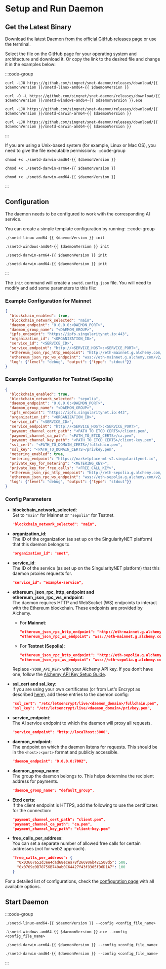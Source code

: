 # Setup and Run Daemon

## Get the Latest Binary

Download the latest Daemon [from the official GitHub releases page](https://github.com/singnet/snet-daemon/releases/latest) or use the terminal.

Select the file on the GitHub page for your operating system and architecture and download it. Or copy the link to the desired file and change it in the examples below:

:::code-group

```sh-vue [Linux]
curl -LJO https://github.com/singnet/snet-daemon/releases/download/{{ $daemonVersion }}/snetd-linux-amd64-{{ $daemonVersion }}
```

```powershell-vue [Windows Powershell/Cmd]
curl -O -L https://github.com/singnet/snet-daemon/releases/download/{{ $daemonVersion }}/snetd-windows-amd64-{{ $daemonVersion }}.exe
```

```sh-vue [MacOS ARM]
curl -LJO https://github.com/singnet/snet-daemon/releases/download/{{ $daemonVersion }}/snetd-darwin-arm64-{{ $daemonVersion }}
```

```sh-vue [MacOS Intel]
curl -LJO https://github.com/singnet/snet-daemon/releases/download/{{ $daemonVersion }}/snetd-darwin-amd64-{{ $daemonVersion }}
```

:::

If you are using a Unix-based system (for example, Linux or Mac OS), you need to give the file executable permissions:
:::code-group

```sh-vue [Linux]
chmod +x ./snetd-darwin-amd64-{{ $daemonVersion }}
```

```sh-vue [MacOS ARM]
chmod +x ./snetd-darwin-arm64-{{ $daemonVersion }}
```

```sh-vue [MacOS Intel]
chmod +x ./snetd-darwin-amd64-{{ $daemonVersion }}
```

:::

## Configuration 

The daemon needs to be configured to work with the corresponding AI service.

You can create a simple template configuration by running:
:::code-group

```sh-vue [Linux]
./snetd-linux-amd64-{{ $daemonVersion }} init
```

```powershell-vue [Windows Powershell/Cmd]
.\snetd-windows-amd64-{{ $daemonVersion }} init
```

```sh-vue [MacOS ARM]
./snetd-darwin-arm64-{{ $daemonVersion }} init
```

```sh-vue [MacOS Intel]
./snetd-darwin-amd64-{{ $daemonVersion }} init
```

:::

The `init` command will create a `snetd.config.json` file. You will need to modify and add some parameters to this file:

### Example Configuration for Mainnet
```json
{
  "blockchain_enabled": true,
  "blockchain_network_selected": "main",
  "daemon_endpoint": "0.0.0.0:<DAEMON_PORT>",
  "daemon_group_name": "<DAEMON_GROUP>",
  "ipfs_endpoint": "https://ipfs.singularitynet.io:443",
  "organization_id": "<ORGANIZATION_ID>",
  "service_id": "<SERVICE_ID>",
  "service_endpoint": "http://<SERVICE_HOST>:<SERVICE_PORT>",
  "ethereum_json_rpc_http_endpoint": "http://eth-mainnet.g.alchemy.com/v2/<YOUR_API_KEY>",
  "ethereum_json_rpc_ws_endpoint": "wss://eth-mainnet.g.alchemy.com/v2/<YOUR_API_KEY>",
  "log": {"level": "debug", "output": {"type": "stdout"}}
}
```

### Example Configuration for Testnet (Sepolia)
```json
{
  "blockchain_enabled": true,
  "blockchain_network_selected": "sepolia",
  "daemon_endpoint": "0.0.0.0:<DAEMON_PORT>",
  "daemon_group_name": "<DAEMON_GROUP>",
  "ipfs_endpoint": "https://ipfs.singularitynet.io:443",
  "organization_id": "<ORGANIZATION_ID>",
  "service_id": "<SERVICE_ID>",
  "service_endpoint": "http://<SERVICE_HOST>:<SERVICE_PORT>",
  "payment_channel_cert_path": "<PATH_TO_ETCD_CERTS>/client.pem",
  "payment_channel_ca_path": "<PATH_TO_ETCD_CERTS>/ca.pem",
  "payment_channel_key_path": "<PATH_TO_ETCD_CERTS>/client-key.pem",
  "ssl_cert": "<PATH_TO_DOMAIN_CERTS>/fullchain.pem",
  "ssl_key": "<PATH_TO_DOMAIN_CERTS>/privkey.pem",
  "metering_enabled": true,
  "metering_endpoint": "https://marketplace-mt-v2.singularitynet.io",
  "private_key_for_metering": "<METERING_KEY>",
  "private_key_for_free_calls": "<FREE_CALL_KEY>",
  "ethereum_json_rpc_http_endpoint": "http://eth-sepolia.g.alchemy.com/v2/<YOUR_API_KEY>",
  "ethereum_json_rpc_ws_endpoint": "wss://eth-sepolia.g.alchemy.com/v2/<YOUR_API_KEY>",
  "log": {"level": "debug", "output": {"type": "stdout"}}
}
```

### Config Parameters

- **blockchain_network_selected**:  
  Set to `"main"` for Mainnet or `"sepolia"` for Testnet.
  ```json
  "blockchain_network_selected": "main",
  ```

- **organization_id**:  
  The ID of the organization (as set up on the SingularityNET platform) that this daemon belongs to.
  ```json
  "organization_id": "snet",
  ```

- **service_id**:  
  The ID of the service (as set up on the SingularityNET platform) that this daemon proxies requests for.
  ```json
  "service_id": "example-service",
  ```

- **ethereum_json_rpc_http_endpoint and ethereum_json_rpc_ws_endpoint**:  
  The daemon requires HTTP and WebSocket (WS) endpoints to interact with the Ethereum blockchain. These endpoints are provided by Alchemy.  
  - For **Mainnet**:  
    ```json
    "ethereum_json_rpc_http_endpoint": "http://eth-mainnet.g.alchemy.com/v2/<YOUR_API_KEY>",
    "ethereum_json_rpc_ws_endpoint": "wss://eth-mainnet.g.alchemy.com/v2/<YOUR_API_KEY>"
    ```  
  - For **Testnet (Sepolia)**:  
    ```json
    "ethereum_json_rpc_http_endpoint": "http://eth-sepolia.g.alchemy.com/v2/<YOUR_API_KEY>",
    "ethereum_json_rpc_ws_endpoint": "wss://eth-sepolia.g.alchemy.com/v2/<YOUR_API_KEY>"
    ```  
  Replace `<YOUR_API_KEY>` with your Alchemy API key. If you don’t have one, follow the [Alchemy API Key Setup Guide](/docs/products/DecentralizedAIPlatform/Daemon/alchemy-api/).


- **ssl_cert and ssl_key**:  
  If you are using your own certificates (or from Let's Encrypt as described [here](/docs/products/DecentralizedAIPlatform/Daemon/daemon-ssl-setup/)), add these entries to the daemon config:
  ```json
  "ssl_cert": "/etc/letsencrypt/live/<daemon_domain>/fullchain.pem",
  "ssl_key": "/etc/letsencrypt/live/<daemon_domain>/privkey.pem",
  ```

- **service_endpoint**:  
  The AI service endpoint to which the daemon will proxy all requests.
  ```json
  "service_endpoint": "http://localhost:3000",
  ```

- **daemon_endpoint**:  
  The endpoint on which the daemon listens for requests. This should be in the `<host>:<port>` format and publicly accessible.
  ```json
  "daemon_endpoint": "0.0.0.0:7002",
  ```

- **daemon_group_name**:  
  The group the daemon belongs to. This helps determine the recipient address for payments.
  ```json
  "daemon_group_name": "default_group",
  ```

- **Etcd certs**:  
  If the client endpoint is HTTPS, add the following to use the certificates for the connection:
  ```json
  "payment_channel_cert_path": "client.pem",
  "payment_channel_ca_path": "ca.pem",
  "payment_channel_key_path": "client-key.pem"
  ```

- **free_calls_per_address**:  
  You can set a separate number of allowed free calls for certain addresses (not for web2 approach).

  ```json
  "free_calls_per_address": {
    "0x03607652d3ee4dad68ecea78f266906b421508d5": 500,
    "0x0709e9B78756B740ab0C64427f43f8305fD6D1A7": 100
  }
  ```

For a detailed list of configurations, check the [configuration page](https://github.com/singnet/snet-daemon#configuration) with all available options.

## Start Daemon

:::code-group

```sh-vue [Linux]
./snetd-linux-amd64-{{ $daemonVersion }} --config <config_file_name>
```

```powershell-vue [Windows Powershell/Cmd]
.\snetd-windows-amd64-{{ $daemonVersion }}.exe --config <config_file_name>
```

```sh-vue [MacOS ARM]
./snetd-darwin-arm64-{{ $daemonVersion }} --config <config_file_name>
```

```sh-vue [MacOS Intel]
./snetd-darwin-amd64-{{ $daemonVersion }} --config <config_file_name>
```

:::

